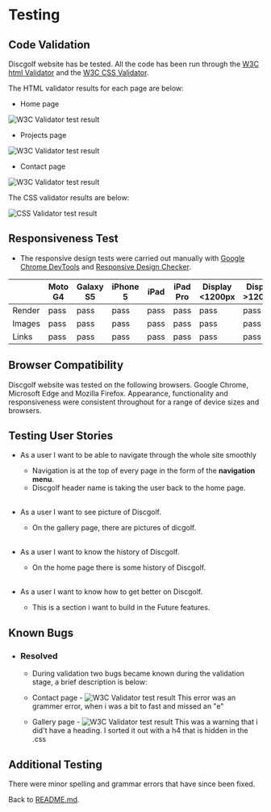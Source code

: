 # Testing
## Code Validation
Discgolf website has be tested. All the code has been run through the [W3C html Validator](https://validator.w3.org/) and the [W3C CSS Validator](https://jigsaw.w3.org/css-validator/). 

The HTML validator results for each page are below:

* Home page

![W3C Validator test result]()

* Projects page

![W3C Validator test result]()


* Contact page

![W3C Validator test result]()


The CSS validator results are below:

![CSS Validator test result]()

## Responsiveness Test

* The responsive design tests were carried out manually with [Google Chrome DevTools](https://developer.chrome.com/docs/devtools/) and [Responsive Design Checker](https://www.responsivedesignchecker.com/).

|        | Moto G4 | Galaxy S5 | iPhone 5 | iPad | iPad Pro | Display <1200px | Display >1200px |
|--------|---------|-----------|----------|------|----------|-----------------|-----------------|
| Render | pass    | pass      | pass     | pass | pass     | pass            | pass            |
| Images | pass    | pass      | pass     | pass | pass     | pass            | pass            |
| Links  | pass    | pass      | pass     | pass | pass     | pass            | pass            |


## Browser Compatibility

Discgolf website was tested on the following browsers.
Google Chrome, Microsoft Edge and Mozilla Firefox. Appearance, functionality and responsiveness were consistent throughout for a range of device sizes and browsers.

## Testing User Stories

* As a user I want to be able to navigate through the whole site smoothly
    * Navigation is at the top of every page in the form of the **navigation menu**.
    * Discgolf header name is taking the user back to the home page. 

    <br>
* As a user I want to see picture of Discgolf.
    * On the gallery page, there are pictures of dicgolf. 

    <br>
* As a user I want to know the history of Discgolf.
    * On the home page there is some history of Discgolf.

    <br>
* As a user I want to know how to get better on Discgolf.
    * This is a section i want to build in the Future features.

 
## Known Bugs
* ### Resolved

    * During validation two bugs became known during the validation stage, a brief description is below:

    * Contact page - 
    ![W3C Validator test result]()
This error was an grammer error, when i was a bit to fast and missed an "e"

    * Gallery page - 
    ![W3C Validator test result]()
This was a warning that i did't have a heading. I sorted it out with a h4 that is hidden in the .css




## Additional Testing

There were minor spelling and grammar errors that have since been fixed.

Back to [README.md](./README.md#testing).